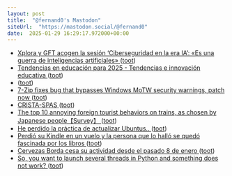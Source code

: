 ```yaml
---
layout: post
title:  "@fernand0's Mastodon"
siteUrl:  "https://mastodon.social/@fernand0"
date:  2025-01-29 16:29:17.972000+00:00
---
```

*  [Xplora y GFT acogen la sesión ‘Ciberseguridad en la era IA’: «Es una guerra de inteligencias artificiales» ](https://araintel.com/xplora-gft-ciberseguridad-ia-retos) ([toot](https://mastodon.social/@fernand0/113912588399176642))
*  [Tendencias en educación para 2025 - Tendencias e innovación educativa   ](https://blogs.uoc.edu/elearning-innovation-center/es/tendencias-en-educacion-para-2025/) ([toot](https://mastodon.social/@fernand0/113912365948739170))
*  [ ](https://masto.es/@macosas) ([toot](https://mastodon.social/@fernand0/113912248968945946))
*  [7-Zip fixes bug that bypasses Windows MoTW security warnings, patch now ](https://www.bleepingcomputer.com/news/security/7-zip-fixes-bug-that-bypasses-the-windows-motw-security-mechanism-patch-now) ([toot](https://mastodon.social/@fernand0/113911644476523774))
*  [CRISTA-SPAS ](https://www.flickr.com/photos/fernand0/54286615194) ([toot](https://mastodon.social/@fernand0/113911584144881780))
*  [The top 10 annoying foreign tourist behaviors on trains, as chosen by Japanese people【Survey】 ](https://soranews24.com/2024/12/30/the-top-10-annoying-foreign-tourist-behaviors-on-trains-as-chosen-by-japanese-people%E3%80%90survey%E3%80%91) ([toot](https://mastodon.social/@fernand0/113911450931315621))
*  [He perdido la práctica de actualizar Ubuntus.. ](https://mastodon.social/@fernand0/113911323552455601) ([toot](https://mastodon.social/@fernand0/113911323552455601))
*  [Perdió su Kindle en un vuelo y la persona que lo halló se quedó fascinada por los libros ](https://www.genbeta.com/actualidad/perdio-su-kindle-vuelo-persona-que-hallo-se-quedo-fascinada-libro) ([toot](https://mastodon.social/@fernand0/113911251787066524))
*  [Cervezas Borda cesa su actividad desde el pasado 8 de enero ](https://aragonbeers.com/cervezas-borda-cesa-su-activida) ([toot](https://mastodon.social/@fernand0/113910932320187599))
*  [So, you want to launch several threads in Python and something does not work? ](https://dev.to/fernand0/so-you-want-to-launch-several-threads-in-python-and-something-does-not-work-193) ([toot](https://mastodon.social/@fernand0/113910872089975684))
